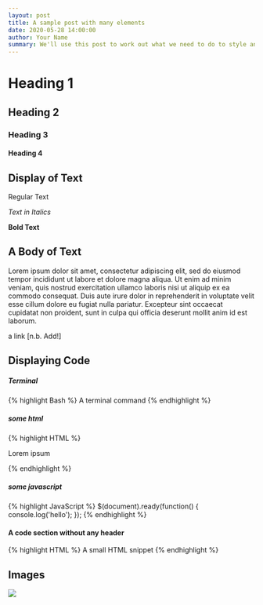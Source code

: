 ```yaml
---
layout: post
title: A sample post with many elements
date: 2020-05-28 14:00:00
author: Your Name
summary: We'll use this post to work out what we need to do to style an individual posts... let's get going!
---
```

# Heading 1
## Heading 2
### Heading 3
#### Heading 4

## Display of Text

Regular Text

_Text in Italics_

**Bold Text**

## A Body of Text

Lorem ipsum dolor sit amet, consectetur adipiscing elit, sed do eiusmod tempor incididunt ut labore et dolore magna aliqua. Ut enim ad minim veniam, quis nostrud exercitation ullamco laboris nisi ut aliquip ex ea commodo consequat. Duis aute irure dolor in reprehenderit in voluptate velit esse cillum dolore eu fugiat nulla pariatur. Excepteur sint occaecat cupidatat non proident, sunt in culpa qui officia deserunt mollit anim id est laborum.

a link [n.b. Add!]

## Displaying Code

##### Terminal
{% highlight Bash %}
A terminal command
{% endhighlight %}

##### some html
{% highlight HTML %}
<div class="container py5">
  <p>Lorem ipsum</p>
</div>
{% endhighlight %}

##### some javascript
{% highlight JavaScript %}
$(document).ready(function() {
  console.log('hello');
});
{% endhighlight %}

#### A code section without any header
<div class="no-select-button">
{% highlight HTML %}
<span>A small HTML snippet</span>
{% endhighlight %}
</div>

## Images
<img src="https://jekyllrb.com/img/logo-2x.png" class="img-fluid"/>
